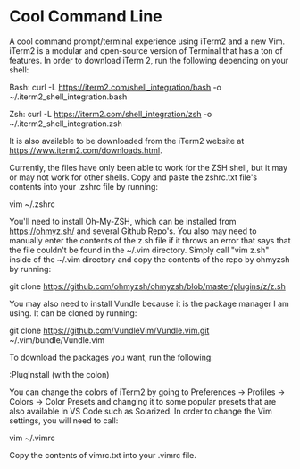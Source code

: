 # Cool Command Line
A cool command prompt/terminal experience using iTerm2 and a new Vim. iTerm2 is a modular and open-source version of Terminal that has a ton of features. In order to download iTerm 2, run the following depending on your shell:

Bash: curl -L https://iterm2.com/shell_integration/bash -o ~/.iterm2_shell_integration.bash

Zsh: curl -L https://iterm2.com/shell_integration/zsh -o ~/.iterm2_shell_integration.zsh

It is also available to be downloaded from the iTerm2 website at https://www.iterm2.com/downloads.html.

Currently, the files have only been able to work for the ZSH shell, but it may or may not work for other shells.
Copy and paste the zshrc.txt file's contents into your .zshrc file by running:

vim ~/.zshrc

You'll need to install Oh-My-ZSH, which can be installed from https://ohmyz.sh/ and several Github Repo's. You also may need to manually enter the contents of the z.sh file if it throws an error that says that the file couldn't be found in the ~/.vim directory. Simply call "vim z.sh" inside of the ~/.vim directory and copy the contents of the repo by ohmyzsh by running:

git clone https://github.com/ohmyzsh/ohmyzsh/blob/master/plugins/z/z.sh

You may also need to install Vundle because it is the package manager I am using. It can be cloned by running:

git clone https://github.com/VundleVim/Vundle.vim.git ~/.vim/bundle/Vundle.vim

To download the packages you want, run the following:

:PlugInstall (with the colon)

You can change the colors of iTerm2 by going to Preferences -> Profiles -> Colors -> Color Presets and changing it to some popular presets that are also available in VS Code such as Solarized. In order to change the Vim settings, you will need to call:

vim ~/.vimrc

Copy the contents of vimrc.txt into your .vimrc file.

